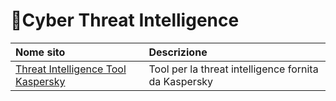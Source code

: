 # 👾Cyber Threat Intelligence

|Nome sito|Descrizione|
|:----|:---|
|[Threat Intelligence Tool Kaspersky](https://go.kaspersky.com/ti_tool_2023.html)|Tool per la threat intelligence fornita da Kaspersky|
